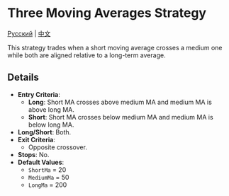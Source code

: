 # Three Moving Averages Strategy
[Русский](README_ru.md) | [中文](README_cn.md)

This strategy trades when a short moving average crosses a medium one while both are aligned relative to a long-term average.

## Details

- **Entry Criteria**:
  - **Long**: Short MA crosses above medium MA and medium MA is above long MA.
  - **Short**: Short MA crosses below medium MA and medium MA is below long MA.
- **Long/Short**: Both.
- **Exit Criteria**:
  - Opposite crossover.
- **Stops**: No.
- **Default Values**:
  - `ShortMa` = 20
  - `MediumMa` = 50
  - `LongMa` = 200
